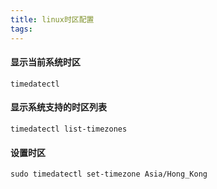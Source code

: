 ```yaml
---
title: linux时区配置
tags: 
---
```


#### 显示当前系统时区

```
timedatectl
```

#### 显示系统支持的时区列表

```
timedatectl list-timezones
```

#### 设置时区

```
sudo timedatectl set-timezone Asia/Hong_Kong
```